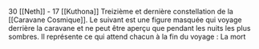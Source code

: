 30 [[Neth]] - 17 [[Kuthona]]
Treizième et dernière constellation de la [[Caravane Cosmique]].
Le suivant est une figure masquée qui voyage derrière la caravane et ne peut être aperçu que pendant les nuits les plus sombres.
Il représente ce qui attend chacun à la fin du voyage : La mort